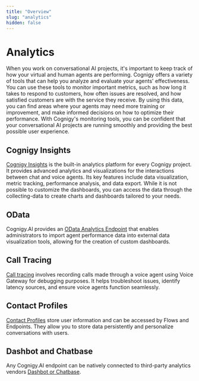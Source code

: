 ```yaml
---
title: "Overview" 
slug: "analytics" 
hidden: false 
---
```


# Analytics

When you work on conversational AI projects, it's important to keep track of how your virtual and human agents are performing. Cognigy offers a variety of tools that can help you analyze and evaluate your agents' effectiveness. You can use these tools to monitor important metrics, such as how long it takes to respond to customers, how often issues are resolved, and how satisfied customers are with the service they receive. By using this data, you can find areas where your agents may need more training or improvement, and make informed decisions on how to optimize their performance. With Cognigy's monitoring tools, you can be confident that your conversational AI projects are running smoothly and providing the best possible user experience.

## Cognigy Insights

[Cognigy Insights](insights.md) is the built-in analytics platform for every Cognigy project. It provides advanced analytics and visualizations for the interactions between chat and voice agents. Its key features include data visualization, metric tracking, performance analysis, and data export. While it is not possible to customize the dashboards, you can access the data through the collecting-data to create charts and dashboards tailored to your needs.

## OData

Cognigy.AI provides an [OData Analytics Endpoint](odata.md) that enables administrators to import agent performance data into external data visualization tools, allowing for the creation of custom dashboards.

## Call Tracing

[Call tracing](call-tracing.md) involves recording calls made through a voice agent using Voice Gateway for debugging purposes. It helps troubleshoot issues, identify latency sources, and ensure voice agents function seamlessly.

## Contact Profiles

[Contact Profiles](contact-profiles.md) store user information and can be accessed by Flows and Endpoints. They allow you to store data persistently and personalize conversations with users.

## Dashbot and Chatbase

Any Cognigy.AI endpoint can be natively connected to third-party analytics vendors [Dashbot or Chatbase](../deploy/endpoints/data-protection-and-analytics.md#available-external-analytics-services-).


